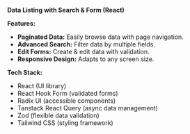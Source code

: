 **Data Listing with Search & Form (React)**

**Features:**

- **Paginated Data:** Easily browse data with page navigation.
- **Advanced Search:** Filter data by multiple fields.
- **Edit Forms:** Create & edit data with validation.
- **Responsive Design:** Adapts to any screen size.

**Tech Stack:**

- React (UI library)
- React Hook Form (validated forms)
- Radix UI (accessible components)
- Tanstack React Query (async data management)
- Zod (flexible data validation)
- Tailwind CSS (styling framework)
